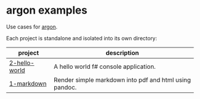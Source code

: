 # argon examples

Use cases for [argon](https://github.com/PiotrJustyna/argon).

Each project is standalone and isolated into its own directory:

| project | description |
| --- | --- |
| [2-hello-world](./2-hello-world/) | A hello world f# console application. |
| [1-markdown](./1-markdown/) | Render simple markdown into pdf and html using pandoc. |